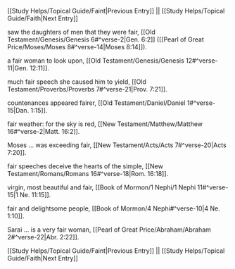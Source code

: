 [[Study Helps/Topical Guide/Faint|Previous Entry]]  ||  [[Study Helps/Topical Guide/Faith|Next Entry]]

 saw the daughters of men that they were fair, [[Old Testament/Genesis/Genesis 6#^verse-2|Gen. 6:2]] ([[Pearl of Great Price/Moses/Moses 8#^verse-14|Moses 8:14]]).

 a fair woman to look upon, [[Old Testament/Genesis/Genesis 12#^verse-11|Gen. 12:11]].

 much fair speech she caused him to yield, [[Old Testament/Proverbs/Proverbs 7#^verse-21|Prov. 7:21]].

 countenances appeared fairer, [[Old Testament/Daniel/Daniel 1#^verse-15|Dan. 1:15]].

 fair weather: for the sky is red, [[New Testament/Matthew/Matthew 16#^verse-2|Matt. 16:2]].

 Moses ... was exceeding fair, [[New Testament/Acts/Acts 7#^verse-20|Acts 7:20]].

 fair speeches deceive the hearts of the simple, [[New Testament/Romans/Romans 16#^verse-18|Rom. 16:18]].

 virgin, most beautiful and fair, [[Book of Mormon/1 Nephi/1 Nephi 11#^verse-15|1 Ne. 11:15]].

 fair and delightsome people, [[Book of Mormon/4 Nephi#^verse-10|4 Ne. 1:10]].

 Sarai ... is a very fair woman, [[Pearl of Great Price/Abraham/Abraham 2#^verse-22|Abr. 2:22]].

[[Study Helps/Topical Guide/Faint|Previous Entry]]  ||  [[Study Helps/Topical Guide/Faith|Next Entry]]